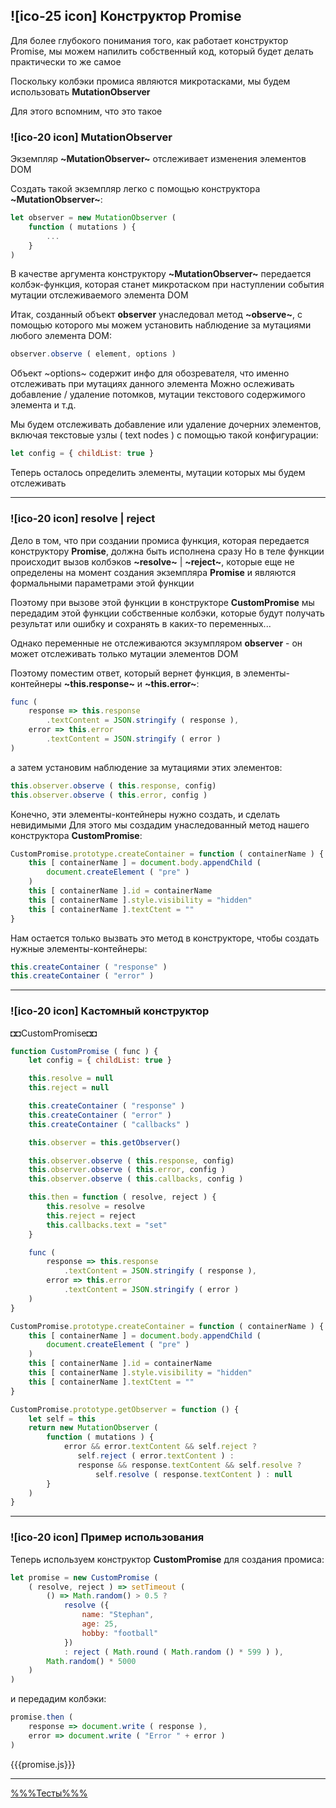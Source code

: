 ## ![ico-25 icon] Конструктор Promise

Для более глубокого понимания того, как работает конструктор Promise,
мы можем напилить собственный код, который будет делать практически то же самое

Поскольку колбэки промиса являются микротасками, мы будем использовать **MutationObserver**

Для этого вспомним, что это такое

### ![ico-20 icon] MutationObserver

Экземпляр **~MutationObserver~** отслеживает изменения элементов DOM

Создать такой экземпляр легко с помощью конструктора **~MutationObserver~**:

~~~js
let observer = new MutationObserver (
    function ( mutations ) {
        ...
    }
)
~~~

В качестве аргумента конструктору **~MutationObserver~** передается колбэк-функция, 
которая станет микротаском при наступлении события мутации отслеживаемого элемента DOM

Итак, созданный объект **observer** унаследовал метод **~observe~**,
с помощью которого мы можем установить наблюдение за мутациями любого элемента DOM:

~~~js
observer.observe ( element, options )
~~~

Объект ~options~ содержит инфо для обозревателя, что именно отслеживать при мутациях данного элемента
Можно ослеживать добавление / удаление потомков, мутации текстового содержимого элемента и т.д.

Мы будем отслеживать добавление или удаление дочерних элементов, 
включая текстовые узлы ( text nodes ) 
с помощью такой конфигурации: 

~~~js
let config = { childList: true }
~~~

Теперь осталось определить элементы, мутации которых мы будем отслеживать

_______________________________________________________________

### ![ico-20 icon] resolve | reject

Дело в том, что при создании промиса функция, которая передается конструктору **Promise**, должна быть исполнена сразу
Но в теле функции происходит вызов колбэков **~resolve~** | **~reject~**,
которые еще не определены на момент создания экземпляра **Promise**
и являются формальными параметрами этой функции

Поэтому при вызове этой функции в конструкторе **CustomPromise**
мы передадим этой функции собственные колбэки,
которые будут получать результат или ошибку и сохранять в каких-то переменных...

Однако переменные не отслеживаются экзумпляром **observer** - 
он может отслеживать только мутации элементов DOM

Поэтому поместим ответ, который вернет функция, в элементы-контейнеры
**~this.response~** и **~this.error~**:

~~~js
func (
    response => this.response
        .textContent = JSON.stringify ( response ),
    error => this.error
        .textContent = JSON.stringify ( error )
)
~~~

а затем установим наблюдение за мутациями этих элементов:

~~~js
this.observer.observe ( this.response, config)
this.observer.observe ( this.error, config )
~~~

Конечно, эти элементы-контейнеры нужно создать, и сделать невидимыми
Для этого мы создадим унаследованный метод нашего конструктора **CustomPromise**:

~~~js
CustomPromise.prototype.createContainer = function ( containerName ) {
    this [ containerName ] = document.body.appendChild (
        document.createElement ( "pre" )
    )
    this [ containerName ].id = containerName
    this [ containerName ].style.visibility = "hidden"
    this [ containerName ].textCtent = ""
}
~~~

Нам остается только вызвать это метод в конструкторе, чтобы создать нужные элементы-контейнеры:

~~~js
this.createContainer ( "response" )
this.createContainer ( "error" )
~~~

_____________________________________________________________________

### ![ico-20 icon] Кастомный конструктор


◘◘CustomPromise◘◘ 

~~~js
function CustomPromise ( func ) {
    let config = { childList: true }

    this.resolve = null
    this.reject = null

    this.createContainer ( "response" )
    this.createContainer ( "error" )
    this.createContainer ( "callbacks" )

    this.observer = this.getObserver()

    this.observer.observe ( this.response, config)
    this.observer.observe ( this.error, config )
    this.observer.observe ( this.callbacks, config )

    this.then = function ( resolve, reject ) {
        this.resolve = resolve
        this.reject = reject
        this.callbacks.text = "set"
    }

    func (
        response => this.response
            .textContent = JSON.stringify ( response ),
        error => this.error
            .textContent = JSON.stringify ( error )
    )
}

CustomPromise.prototype.createContainer = function ( containerName ) {
    this [ containerName ] = document.body.appendChild (
        document.createElement ( "pre" )
    )
    this [ containerName ].id = containerName
    this [ containerName ].style.visibility = "hidden"
    this [ containerName ].textCtent = ""
}

CustomPromise.prototype.getObserver = function () {
    let self = this
    return new MutationObserver (
        function ( mutations ) {
            error && error.textContent && self.reject ?
               self.reject ( error.textContent ) : 
               response && response.textContent && self.resolve ?
                   self.resolve ( response.textContent ) : null
        }
    )
}

~~~

_____________________________________________________________

### ![ico-20 icon] Пример использования

Теперь используем конструктор **CustomPromise** для создания промиса:

~~~js
let promise = new CustomPromise (
    ( resolve, reject ) => setTimeout (
        () => Math.random() > 0.5 ?
            resolve ({
                name: "Stephan",
                age: 25,
                hobby: "football"
            })
            : reject ( Math.round ( Math.random () * 599 ) ),
        Math.random() * 5000
    )
)
~~~

и передадим колбэки:

~~~js
promise.then (
    response => document.write ( response ),
    error => document.write ( "Error " + error )
)
~~~

{{{promise.js}}}

________________________________________________

[%%%Тесты%%%](https://garevna.github.io/js-quiz/#promise)
